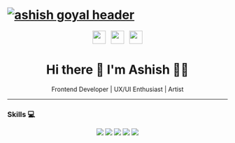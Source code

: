 # [![ashish goyal header](https://res.cloudinary.com/ashygoyal/image/upload/v1594585862/Github/cover.png)](https://ashishgoyal.in)
<p align='center'>
<a href="https://twitter.com/ashish_tiff"><img height="30" src="https://res.cloudinary.com/ashygoyal/image/upload/v1594586140/Github/twitter.png"></a>&nbsp;&nbsp;
<a href="https://www.instagram.com/ashygoyal/?hl=en"><img height="30" src="https://res.cloudinary.com/ashygoyal/image/upload/v1594586139/Github/instagram.jpg"></a>&nbsp;&nbsp;
<a href="https://www.linkedin.com/in/ashygoyal/"><img height="30" src="https://res.cloudinary.com/ashygoyal/image/upload/v1594586139/Github/linkedin.png"></a>
</p>

<h1 align='center'>
  Hi there 👋 I'm Ashish 👨‍💻
</h1>

<p align='center'>
  Frontend Developer | UX/UI Enthusiast | Artist
</p>

---
### Skills 💻
<p align='center'>
<img src= "https://img.shields.io/badge/-Javascript-yellow?logo=javascript&style=for-the-badge" />
<img src= "https://img.shields.io/badge/-html5-black?logo=html5&style=for-the-badge&logoColor=orange" />
<img src= "https://img.shields.io/badge/-css3-black?logo=css3&style=for-the-badge&logoColor=blue" />
<img src="https://img.shields.io/badge/-Angular-black?logo=angular&style=for-the-badge&logoColor=red" />
<img src="https://img.shields.io/badge/-figma-black?logo=figma&style=for-the-badge" />
</p>

<!--
**Ashygoyal/ashygoyal** is a ✨ _special_ ✨ repository because its `README.md` (this file) appears on your GitHub profile.

Here are some ideas to get you started:

- 🔭 I’m currently working on ...
- 🌱 I’m currently learning ...
- 👯 I’m looking to collaborate on ...
- 🤔 I’m looking for help with ...
- 💬 Ask me about ...
- 📫 How to reach me: ...
- 😄 Pronouns: ...
- ⚡ Fun fact: ...
-->
